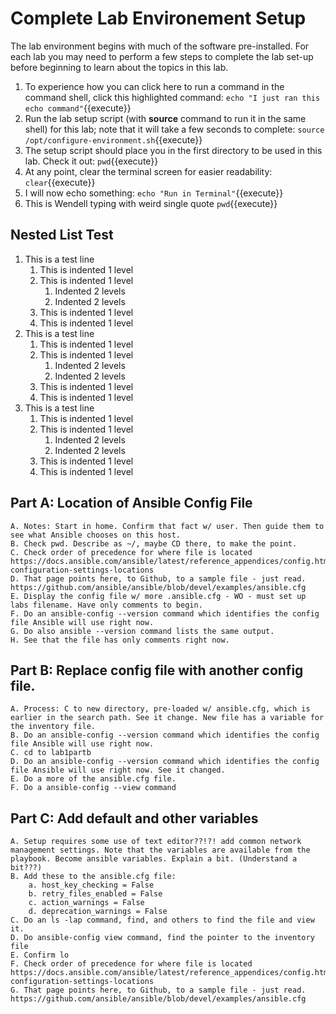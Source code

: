 # Complete Lab Environement Setup

The lab environment begins with much of the software pre-installed. For each lab you may need to perform a few steps to complete the lab set-up before beginning to learn about the topics in this lab.
1. To experience how you can click here to run a command in the command shell, click this highlighted command: `echo "I just ran this echo command"`{{execute}}
2. Run the lab setup script (with **source** command to run it in the same shell) for this lab; note that it will take a few seconds to complete: `source /opt/configure-environment.sh`{{execute}}
3. The setup script should place you in the first directory to be used in this lab. Check it out: `pwd`{{execute}}
4. At any point, clear the terminal screen for easier readability: `clear`{{execute}}
5. I will now echo something: `echo "Run in Terminal"`{{execute}}
6. This is Wendell typing with weird single quote `pwd`{{execute}}


## Nested List Test

1. This is a test line
   1. This is indented 1 level
   2. This is indented 1 level
      1. Indented 2 levels
      2. Indented 2 levels
   3. This is indented 1 level
   4. This is indented 1 level
1. This is a test line
   1. This is indented 1 level
   2. This is indented 1 level
      1. Indented 2 levels
      2. Indented 2 levels
   3. This is indented 1 level
   4. This is indented 1 level
1. This is a test line
   1. This is indented 1 level
   2. This is indented 1 level
      1. Indented 2 levels
      2. Indented 2 levels
   3. This is indented 1 level
   4. This is indented 1 level

## Part A: Location of Ansible Config File

	A. Notes: Start in home. Confirm that fact w/ user. Then guide them to see what Ansible chooses on this host.
	B. Check pwd. Describe as ~/, maybe CD there, to make the point.
	C. Check order of precedence for where file is located https://docs.ansible.com/ansible/latest/reference_appendices/config.html#ansible-configuration-settings-locations
	D. That page points here, to Github, to a sample file - just read. https://github.com/ansible/ansible/blob/devel/examples/ansible.cfg
	E. Display the config file w/ more .ansible.cfg - WO - must set up labs filename. Have only comments to begin.
	F. Do an ansible-config --version command which identifies the config file Ansible will use right now.
	G. Do also ansible --version command lists the same output. 
	H. See that the file has only comments right now.

## Part B: Replace config file with another config file. 

	A. Process: C to new directory, pre-loaded w/ ansible.cfg, which is earlier in the search path. See it change. New file has a variable for the inventory file.
	B. Do an ansible-config --version command which identifies the config file Ansible will use right now.
	C. cd to lab1partb
	D. Do an ansible-config --version command which identifies the config file Ansible will use right now. See it changed.
	E. Do a more of the ansible.cfg file.
	F. Do a ansible-config --view command 


## Part C: Add default and other variables

	A. Setup requires some use of text editor??!?! add common network management settings. Note that the variables are available from the playbook. Become ansible variables. Explain a bit. (Understand a bit???)
	B. Add these to the ansible.cfg file:
		a. host_key_checking = False
		b. retry_files_enabled = False
		c. action_warnings = False
		d. deprecation_warnings = False
	C. Do an ls -lap command, find, and others to find the file and view it.
	D. Do ansible-config view command, find the pointer to the inventory file
	E. Confirm lo
	F. Check order of precedence for where file is located https://docs.ansible.com/ansible/latest/reference_appendices/config.html#ansible-configuration-settings-locations
	G. That page points here, to Github, to a sample file - just read. https://github.com/ansible/ansible/blob/devel/examples/ansible.cfg
